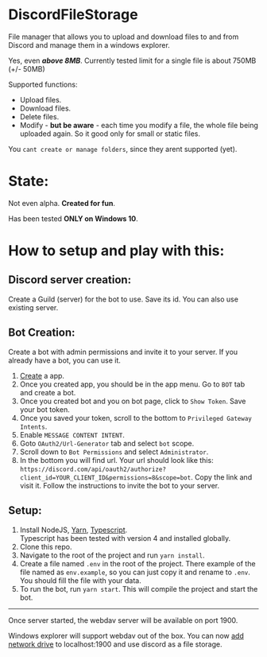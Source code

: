 # DiscordFileStorage
File manager that allows you to upload and download files to and from Discord and manage them in a windows explorer. 

Yes, even ***above 8MB***. Currently tested limit for a single file is about 750MB (+/- 50MB) 

Supported functions: 
- Upload files. 
- Download files.
- Delete files.
- Modify - **but be aware** - each time you modify a file, the whole file being uploaded again. So it good only for small or static files. 

You ```cant create or manage folders```, since they arent supported (yet). 

# State:
Not even alpha. **Created for fun**. 

Has been tested __ONLY on Windows 10__.

# How to setup and play with this:

## __Discord server creation__:
Create a Guild (server) for the bot to use. Save its id. You can also use existing server.

## __Bot Creation__:
Create a bot with admin permissions and invite it to your server. If you already have a bot, you can use it.
1. [Create](https://discord.com/developers/applications) a app.
3. Once you created app, you should be in the app menu. Go to ``BOT`` tab and create a bot.
2. Once you created bot and you on bot page, click to ```Show Token```. Save your bot token.
4. Once you saved your token, scroll to the bottom to ``Privileged Gateway Intents``. 
5. Enable ``MESSAGE CONTENT INTENT``. 
6. Goto ``OAuth2/Url-Generator`` tab and select ``bot`` scope.
7. Scroll down to ``Bot Permissions`` and select ``Administrator``.
8. In the bottom you will find url.  Your url should look like this: ``https://discord.com/api/oauth2/authorize?client_id=YOUR_CLIENT_ID&permissions=8&scope=bot``.
Copy the link and visit it. Follow the instructions to invite the bot to your server.

## Setup:
1. Install NodeJS, [Yarn](https://yarnpkg.com/), [Typescript](https://www.typescriptlang.org). \
Typescript has been tested with version 4 and installed globally. 
2. Clone this repo.
3. Navigate to the root of the project and run ``yarn install``.
4. Create a file named ``.env`` in the root of the project. There example of the file named as ``env.example``, so you can just copy it and rename to ```.env```. You should fill the file with your data.
5. To run the bot, run ``yarn start``. This will compile the project and start the bot.

___

Once server started, the webdav server will be available on port 1900. 


Windows explorer will support webdav out of the box. You can now [add network drive](https://www.maketecheasier.com/map-webdav-drive-windows10/) to localhost:1900 and use discord as a file storage.

